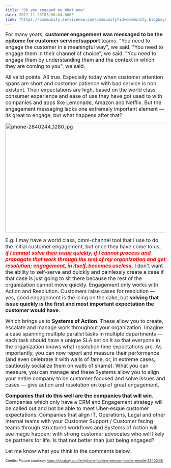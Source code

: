 ```yaml
---
title: "Ok you engaged me What now"
date: 2017-11-23T03:56:04.000Z
link: "https://community.servicenow.com/community?id=community_blog&sys_id=80fc22a5dbd0dbc01dcaf3231f9619cb"
---
```

<p><span style="font-size: 12pt;">For many years, <strong>customer engagement was messaged to be the epitome for customer service/support</strong> teams. "You need to engage the customer in a meaningful way", we said. "You need to engage them in their channel of choice", we said. "You need to engage them by understanding them and the context in which they are coming to you", we said.</span></p><p></p><p><span style="font-size: 12pt;">All valid points. All true. Especially today when customer attention spans are short and customer patience with bad service is non existent. Their expectations are high, based on the world class consumer experience and ease of use they have got used to with companies and apps like Lemonade, Amazon and Netflix. But the engagement messaging lacks one extremely important element — its great to engage, but what happens after that?</span></p><p></p><p><span style="font-size: 12pt;"><img   alt="phone-2840244_1280.jpg" class="image-1 jive-image" height="344" src="78c4e339dbdc9f04e9737a9e0f961996.iix" style="display: block; margin-left: auto; margin-right: auto; height: 344px; width: 514.491px;" width="514"/></span></p><p></p><p><span style="font-size: 12pt;">E.g. I may have a world class, omni-channel tool that I use to do the initial customer engagement, but once they have come to us, <span style="color: #ff0000;"><strong><em>if I cannot solve their issue quickly, if I cannot process and propagate that work through the rest of my organization and get resolution; engagement, in itself, becomes useless</em>.</strong></span> I don't want the ability to self-serve and quickly and painlessly create a case if that case is just going to sit there because the rest of the organization cannot move quickly. Engagement only works with Action and Resolution. Customers raise cases for resolution — yes, good engagement is the icing on the cake, but <strong>solving that issue quickly is the first and most important expectation the customer would have</strong>.</span></p><p></p><p><span style="font-size: 12pt;">Which brings us to <strong>Systems of Action</strong>. These allow you to create, escalate and manage work throughout your organization. Imagine a case spanning multiple parallel tasks in multiple departments — each task should have a unique SLA set on it so that everyone in the organization knows what resolution time expectations are. As importantly, you can now report and measure their performance (and even celebrate it with walls of fame, or, in extreme cases, cautiously socialize them on walls of shame). What you can measure, you can manage and these Systems allow you to align your entire company to be customer focused and solve issues and cases — give action and resolution on top of great engagement.</span></p><p></p><p><span style="font-size: 12pt;"><strong>Companies that do this well are the companies that will win</strong>. Companies which only have a CRM and Engagement strategy will be called out and not be able to meet Uber-esque customer expectations. Companies that align IT, Operations, Legal and other internal teams with your Customer Support / Customer facing teams through structured workflows and Systems of Action will see magic happen; with strong customer advocates who will likely be partners for life. Is that not better than just being engaged?</span></p><p></p><p><span style="font-size: 12pt;">Let me know what you think in the comments below.</span></p><p></p><p></p><p></p><p></p><p></p><p><span style="font-size: 8pt;">Credits: Picture courtesy: <a href="https://pixabay.com/en/phone-looking-person-mobile-people-2840244/" title="https://pixabay.com/en/phone-looking-person-mobile-people-2840244/">https://pixabay.com/en/phone-looking-person-mobile-people-2840244/</a> </span></p>
